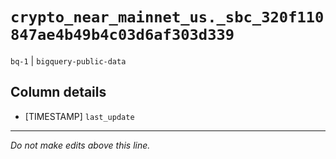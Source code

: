 # `crypto_near_mainnet_us._sbc_320f110847ae4b49b4c03d6af303d339`
`bq-1` | `bigquery-public-data`

## Column details
* [TIMESTAMP] `last_update`

-------------------------------------------------------------------------------
*Do not make edits above this line.*
